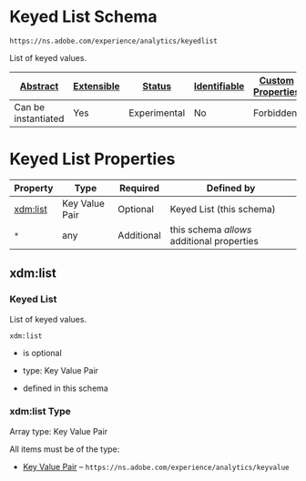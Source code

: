 
# Keyed List Schema

```
https://ns.adobe.com/experience/analytics/keyedlist
```

List of keyed values.

| [Abstract](../../../../abstract.md) | [Extensible](../../../../extensions.md) | [Status](../../../../status.md) | [Identifiable](../../../../id.md) | [Custom Properties](../../../../extensions.md) | [Additional Properties](../../../../extensions.md) | Defined In |
|-------------------------------------|-----------------------------------------|---------------------------------|-----------------------------------|------------------------------------------------|----------------------------------------------------|------------|
| Can be instantiated | Yes | Experimental | No | Forbidden | Permitted | [adobe/experience/analytics/keyedlist.schema.json](adobe/experience/analytics/keyedlist.schema.json) |

# Keyed List Properties

| Property | Type | Required | Defined by |
|----------|------|----------|------------|
| [xdm:list](#xdmlist) | Key Value Pair | Optional | Keyed List (this schema) |
| `*` | any | Additional | this schema *allows* additional properties |

## xdm:list
### Keyed List

List of keyed values.

`xdm:list`
* is optional
* type: Key Value Pair

* defined in this schema

### xdm:list Type


Array type: Key Value Pair

All items must be of the type:
* [Key Value Pair](keyvalue.schema.md) – `https://ns.adobe.com/experience/analytics/keyvalue`







